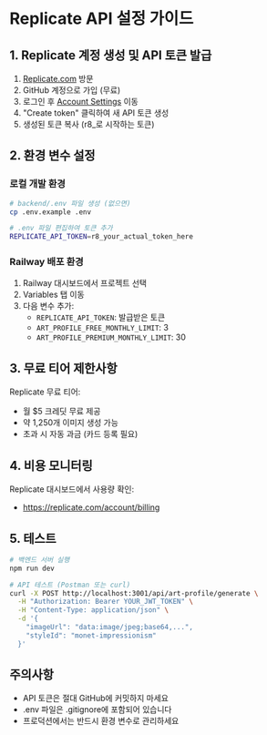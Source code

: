 # Replicate API 설정 가이드

## 1. Replicate 계정 생성 및 API 토큰 발급

1. [Replicate.com](https://replicate.com) 방문
2. GitHub 계정으로 가입 (무료)
3. 로그인 후 [Account Settings](https://replicate.com/account/api-tokens) 이동
4. "Create token" 클릭하여 새 API 토큰 생성
5. 생성된 토큰 복사 (r8_로 시작하는 토큰)

## 2. 환경 변수 설정

### 로컬 개발 환경
```bash
# backend/.env 파일 생성 (없으면)
cp .env.example .env

# .env 파일 편집하여 토큰 추가
REPLICATE_API_TOKEN=r8_your_actual_token_here
```

### Railway 배포 환경
1. Railway 대시보드에서 프로젝트 선택
2. Variables 탭 이동
3. 다음 변수 추가:
   - `REPLICATE_API_TOKEN`: 발급받은 토큰
   - `ART_PROFILE_FREE_MONTHLY_LIMIT`: 3
   - `ART_PROFILE_PREMIUM_MONTHLY_LIMIT`: 30

## 3. 무료 티어 제한사항

Replicate 무료 티어:
- 월 $5 크레딧 무료 제공
- 약 1,250개 이미지 생성 가능
- 초과 시 자동 과금 (카드 등록 필요)

## 4. 비용 모니터링

Replicate 대시보드에서 사용량 확인:
- https://replicate.com/account/billing

## 5. 테스트

```bash
# 백엔드 서버 실행
npm run dev

# API 테스트 (Postman 또는 curl)
curl -X POST http://localhost:3001/api/art-profile/generate \
  -H "Authorization: Bearer YOUR_JWT_TOKEN" \
  -H "Content-Type: application/json" \
  -d '{
    "imageUrl": "data:image/jpeg;base64,...",
    "styleId": "monet-impressionism"
  }'
```

## 주의사항

- API 토큰은 절대 GitHub에 커밋하지 마세요
- .env 파일은 .gitignore에 포함되어 있습니다
- 프로덕션에서는 반드시 환경 변수로 관리하세요